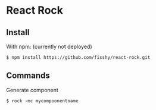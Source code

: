 React Rock
=================

Install
-------
With npm: (currently not deployed)

    $ npm install https://github.com/fisshy/react-rock.git

</ul>

Commands
-------
Generate component

    $ rock -mc mycompoonentname
